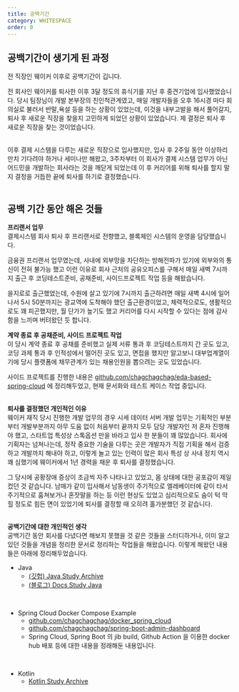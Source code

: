 ```yaml
---
title: 공백기간 
category: WHITESPACE
order: 0
---
```


## 공백기간이 생기게 된 과정
전 직장인 웨이커 이후로 공백기간이 깁니다. 
<br>

전 회사인 웨이커를 퇴사한 이후 3달 정도의 휴식기를 지난 후 중견기업에 입사했었습니다. 당시 팀장님이 개발 본부장의 친인척관계였고, 매일 개발자들을 오후 16시경 마다 회의실로 불러서 반말,욕설 등을 하는 상황이 있었는데, 이것을 내부고발을 해서 풀어갈지, 퇴사 후 새로운 직장을 찾을지 고민하게 되었던 상황이 있었습니다. 제 결정은 퇴사 후 새로운 직장을 찾는 것이었습니다.<BR>
<BR>

이후 결제 시스템을 다루는 새로운 직장으로 입사했지만, 입사 후 2주일 동안 이상하리만치 기다려야 하거나 세미나만 해왔고, 3주차부터 이 회사가 결제 시스템 업무가 아닌 어드민을 개발하는 회사라는 것을 깨닫게 되었는데 이 후 커리어를 위해 퇴사를 할지 말지 결정을 거듭한 끝에 퇴사를 하기로 결정했습니다.<br>
<br>

## 공백 기간 동안 해온 것들
**프리랜서 업무**<br>
결제시스템 회사 퇴사 후 프리랜서로 전향했고, 블록체인 시스템의 운영을 담당했습니다. 

금융권 프리랜서 업무였는데, 사내에 외부망을 차단하는 방해전파가 있기에 외부와의 통신이 전혀 불가능 했고 이런 이유로 회사 근처의 공유오피스를 구해서 매일 새벽 7시까지 출근 후 코딩테스트준비, 공채준비, 사이드프로젝트 작업 등을 해왔습니다. 

을지로로 출근했었는데, 수원에 살고 있기에 7시까지 출근하려면 매일 새벽 4시에 일어나서 5시 50분까지는 광교역에 도착해야 했던 출근환경이었고, 체력적으로도, 생활적으로도 꽤 피곤했지만, 월 단가가 높기도 했고 커리어를 다시 시작할 수 있다는 점에 감사함을 느끼며 버텨왔던 듯 합니다.

**계약 종료 후 공채준비, 사이드 프로젝트 작업**<br>
이 당시 계약 종료 후 공채를 준비했고 실제 서류 통과 후 코딩테스트까지 간 곳도 있고, 코딩 과제 통과 후 인적성에서 떨어진 곳도 있고, 면접을 했지만 알고보니 대부업계열이기에 당시 플랫폼에 채무관계가 있는 채용인원을 뽑으려는 곳도 있었습니다.<br>

사이드 프로젝트를 진행한 내용은 [github.com/chagchagchag/eda-based-spring-cloud](https://github.com/chagchagchag/eda-based-spring-cloud) 에 정리해두었고, 현재 문서화와 테스트 케이스 작업 중입니다.<br>
<br>

**퇴사를 결정했던 개인적인 이유**<br>
웨이커 재직 당시 진행한 개발 업무의 경우 시세 데이터 서버 개발 업무는 기획적인 부분부터 개발부분까지 아무 도움 없이 처음부터 끝까지 모두 담당 개발자인 저 혼자 진행해야 했고, 스타트업 특성상 스톡옵션 만을 바라고 입사 한 분들이 꽤 많았습니다. 회사에 기획자는 넘쳐나는데, 정작 중요한 기술을 다루는 곳은 개발자가 직접 기획을 해서 검증하고 개발까지 해내야 하고, 이렇게 놀고 있는 인력이 많은 회사 특성 상 사내 정치 역시 꽤 심했기에 웨이커에서 1년 경력을 채운 후 퇴사를 결정했습니다.<br>

그 당시에 공황장애 증상이 조금씩 자주 나타나고 있었고, 몸 상태에 대한 공포감이 제일 컸던 것 같습니다. 남매가 같이 입사해서 남동생이 주기적으로 엘레베이터에 같이 타서 주기적으로 훔쳐보거나 혼잣말을 하는 등 이런 현상도 있었고 심리적으로도 숨이 턱 막힐 정도로 힘든 면이 있었기에 퇴사를 결정할 때 오히려 홀가분했던 것 같습니다.<br>
<br>


**공백기간에 대한 개인적인 생각**<br>
공백기간 동안 회사를 다녔다면 해보지 못했을 것 같은 것들을 스터디하거나, 이미 알고 있던 것들을 개념을 정리한 문서로 정리하는 작업들을 해왔습니다. 이렇게 해왔던 내용들은 아래에 정리해두었습니다.

- Java
  - [(깃헙) Java Study Archive](https://github.com/chagchagchag/java-study-archive)
  - [(블로그) Docs Study Java](https://chagchagchag.github.io/docs-study-java/)
<br>

- Spring Cloud Docker Compose Example
  - [github.com/chagchagchag/docker_spring_cloud](https://github.com/chagchagchag/docker_spring_cloud)
  - [github.com/chagchagchag/spring-boot-admin-dashboard](https://github.com/chagchagchag/spring-boot-admin-dashboard)
  - Spring Cloud, Spring Boot 의 jib build, Github Action 을 이용한 docker hub 배포 등에 대한 내용을 정래해둔 내용입니다.
<br>

- Kotlin
  - [Kotlin Study Archive](https://github.com/chagchagchag/kotlin-study-archive)
<br>


